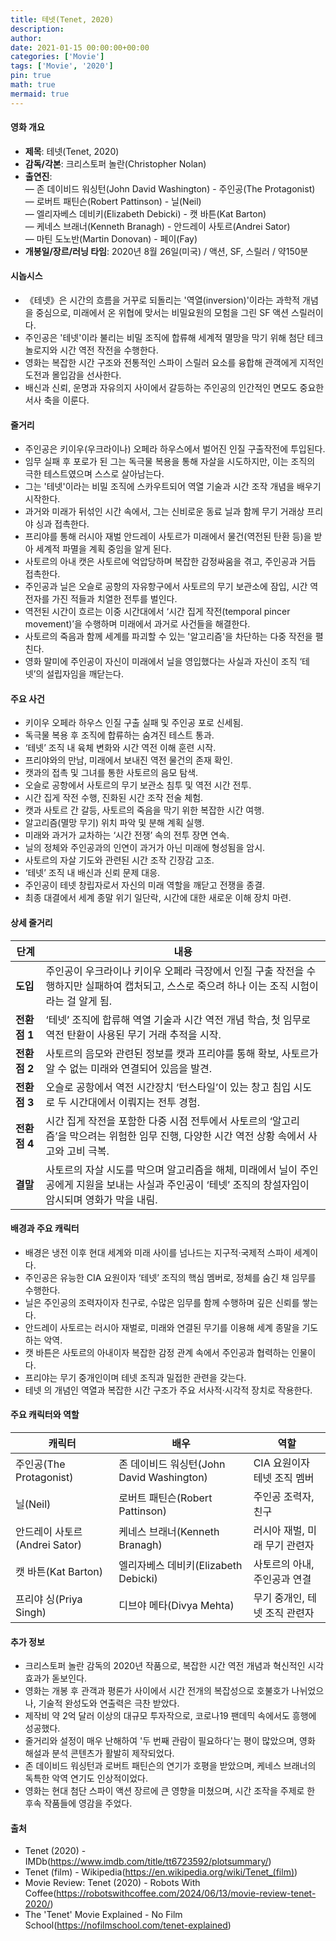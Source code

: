 ```yaml
---
title: 테넷(Tenet, 2020)
description: 
author: 
date: 2021-01-15 00:00:00+00:00
categories: ['Movie']
tags: ['Movie', '2020']
pin: true
math: true
mermaid: true
---
```

#### 영화 개요

- **제목**: 테넷(Tenet, 2020)  
- **감독/각본**: 크리스토퍼 놀란(Christopher Nolan)  
- **출연진**:  
  — 존 데이비드 워싱턴(John David Washington) - 주인공(The Protagonist)  
  — 로버트 패틴슨(Robert Pattinson) - 닐(Neil)  
  — 엘리자베스 데비키(Elizabeth Debicki) - 캣 바튼(Kat Barton)  
  — 케네스 브래너(Kenneth Branagh) - 안드레이 사토르(Andrei Sator)  
  — 마틴 도노반(Martin Donovan) - 페이(Fay)  
- **개봉일/장르/러닝 타임**: 2020년 8월 26일(미국) / 액션, SF, 스릴러 / 약150분  

#### 시놉시스

- 《테넷》은 시간의 흐름을 거꾸로 되돌리는 '역열(inversion)'이라는 과학적 개념을 중심으로, 미래에서 온 위협에 맞서는 비밀요원의 모험을 그린 SF 액션 스릴러이다.  
- 주인공은 '테넷'이라 불리는 비밀 조직에 합류해 세계적 멸망을 막기 위해 첨단 테크놀로지와 시간 역전 작전을 수행한다.  
- 영화는 복잡한 시간 구조와 전통적인 스파이 스릴러 요소를 융합해 관객에게 지적인 도전과 몰입감을 선사한다.  
- 배신과 신뢰, 운명과 자유의지 사이에서 갈등하는 주인공의 인간적인 면모도 중요한 서사 축을 이룬다.  

#### 줄거리

- 주인공은 키이우(우크라이나) 오페라 하우스에서 벌어진 인질 구출작전에 투입된다.  
- 임무 실패 후 포로가 된 그는 독극물 복용을 통해 자살을 시도하지만, 이는 조직의 극한 테스트였으며 스스로 살아남는다.  
- 그는 '테넷'이라는 비밀 조직에 스카우트되어 역열 기술과 시간 조작 개념을 배우기 시작한다.  
- 과거와 미래가 뒤섞인 시간 속에서, 그는 신비로운 동료 닐과 함께 무기 거래상 프리야 싱과 접촉한다.  
- 프리야를 통해 러시아 재벌 안드레이 사토르가 미래에서 물건(역전된 탄환 등)을 받아 세계적 파멸을 계획 중임을 알게 된다.  
- 사토르의 아내 캣은 사토르에 억압당하며 복잡한 감정싸움을 겪고, 주인공과 거듭 접촉한다.  
- 주인공과 닐은 오슬로 공항의 자유항구에서 사토르의 무기 보관소에 잠입, 시간 역전자를 가진 적들과 치열한 전투를 벌인다.  
- 역전된 시간이 흐르는 이중 시간대에서 ‘시간 집게 작전(temporal pincer movement)’을 수행하며 미래에서 과거로 사건들을 해결한다.  
- 사토르의 죽음과 함께 세계를 파괴할 수 있는 '알고리즘'을 차단하는 다중 작전을 펼친다.  
- 영화 말미에 주인공이 자신이 미래에서 닐을 영입했다는 사실과 자신이 조직 ‘테넷’의 설립자임을 깨닫는다.  

#### 주요 사건

- 키이우 오페라 하우스 인질 구출 실패 및 주인공 포로 신세됨.  
- 독극물 복용 후 조직에 합류하는 숨겨진 테스트 통과.  
- ‘테넷’ 조직 내 육체 변화와 시간 역전 이해 훈련 시작.  
- 프리야와의 만남, 미래에서 보내진 역전 물건의 존재 확인.  
- 캣과의 접촉 및 그녀를 통한 사토르의 음모 탐색.  
- 오슬로 공항에서 사토르의 무기 보관소 침투 및 역전 시간 전투.  
- 시간 집게 작전 수행, 진화된 시간 조작 전술 체험.  
- 캣과 사토르 간 갈등, 사토르의 죽음을 막기 위한 복잡한 시간 여행.  
- 알고리즘(멸망 무기) 위치 파악 및 분해 계획 실행.  
- 미래와 과거가 교차하는 ‘시간 전쟁’ 속의 전투 장면 연속.  
- 닐의 정체와 주인공과의 인연이 과거가 아닌 미래에 형성됨을 암시.  
- 사토르의 자살 기도와 관련된 시간 조작 긴장감 고조.  
- ‘테넷’ 조직 내 배신과 신뢰 문제 대응.  
- 주인공이 테넷 창립자로서 자신의 미래 역할을 깨닫고 전쟁을 종결.  
- 최종 대결에서 세계 종말 위기 일단락, 시간에 대한 새로운 이해 장치 마련.  

#### 상세 줄거리

| **단계**   | **내용**                                                                                                                                          |
|------------|---------------------------------------------------------------------------------------------------------------------------------------------------|
| **도입**   | 주인공이 우크라이나 키이우 오페라 극장에서 인질 구출 작전을 수행하지만 실패하여 캡처되고, 스스로 죽으려 하나 이는 조직 시험이라는 걸 알게 됨.                   |
| **전환점 1** | ‘테넷’ 조직에 합류해 역열 기술과 시간 역전 개념 학습, 첫 임무로 역전 탄환이 사용된 무기 거래 추적을 시작.                                                                 |
| **전환점 2** | 사토르의 음모와 관련된 정보를 캣과 프리야를 통해 확보, 사토르가 알 수 없는 미래와 연결되어 있음을 발견.                                                                 |
| **전환점 3** | 오슬로 공항에서 역전 시간장치 ‘턴스타일’이 있는 창고 침입 시도로 두 시간대에서 이뤄지는 전투 경험.                                                                        |
| **전환점 4** | 시간 집게 작전을 포함한 다중 시점 전투에서 사토르의 ‘알고리즘’을 막으려는 위험한 임무 진행, 다양한 시간 역전 상황 속에서 사고와 고비 극복.                                |
| **결말**   | 사토르의 자살 시도를 막으며 알고리즘을 해체, 미래에서 닐이 주인공에게 지원을 보내는 사실과 주인공이 ‘테넷’ 조직의 창설자임이 암시되며 영화가 막을 내림.                  |

#### 배경과 주요 캐릭터

- 배경은 냉전 이후 현대 세계와 미래 사이를 넘나드는 지구적·국제적 스파이 세계이다.  
- 주인공은 유능한 CIA 요원이자 ‘테넷’ 조직의 핵심 멤버로, 정체를 숨긴 채 임무를 수행한다.  
- 닐은 주인공의 조력자이자 친구로, 수많은 임무를 함께 수행하며 깊은 신뢰를 쌓는다.  
- 안드레이 사토르는 러시아 재벌로, 미래와 연결된 무기를 이용해 세계 종말을 기도하는 악역.  
- 캣 바튼은 사토르의 아내이자 복잡한 감정 관계 속에서 주인공과 협력하는 인물이다.  
- 프리야는 무기 중개인이며 테넷 조직과 밀접한 관련을 갖는다.  
- 테넷 의 개념인 역열과 복잡한 시간 구조가 주요 서사적·시각적 장치로 작용한다.  

#### 주요 캐릭터와 역할

| **캐릭터**          | **배우**               | **역할**                           |
|---------------------|------------------------|----------------------------------|
| 주인공(The Protagonist) | 존 데이비드 워싱턴(John David Washington) | CIA 요원이자 테넷 조직 멤버              |
| 닐(Neil)              | 로버트 패틴슨(Robert Pattinson)         | 주인공 조력자, 친구                  |
| 안드레이 사토르(Andrei Sator) | 케네스 브래너(Kenneth Branagh)           | 러시아 재벌, 미래 무기 관련자            |
| 캣 바튼(Kat Barton)       | 엘리자베스 데비키(Elizabeth Debicki)        | 사토르의 아내, 주인공과 연결           |
| 프리야 싱(Priya Singh)    | 디브야 메타(Divya Mehta)                  | 무기 중개인, 테넷 조직 관련자             |

#### 추가 정보

- 크리스토퍼 놀란 감독의 2020년 작품으로, 복잡한 시간 역전 개념과 혁신적인 시각효과가 돋보인다.  
- 영화는 개봉 후 관객과 평론가 사이에서 시간 전개의 복잡성으로 호불호가 나뉘었으나, 기술적 완성도와 연출력은 극찬 받았다.  
- 제작비 약 2억 달러 이상의 대규모 투자작으로, 코로나19 팬데믹 속에서도 흥행에 성공했다.  
- 줄거리와 설정이 매우 난해하여 '두 번째 관람이 필요하다'는 평이 많았으며, 영화 해설과 분석 콘텐츠가 활발히 제작되었다.  
- 존 데이비드 워싱턴과 로버트 패틴슨의 연기가 호평을 받았으며, 케네스 브래너의 독특한 악역 연기도 인상적이었다.  
- 영화는 현대 첨단 스파이 액션 장르에 큰 영향을 미쳤으며, 시간 조작을 주제로 한 후속 작품들에 영감을 주었다.  

#### 출처

- Tenet (2020) - IMDb(https://www.imdb.com/title/tt6723592/plotsummary/)  
- Tenet (film) - Wikipedia(https://en.wikipedia.org/wiki/Tenet_(film))  
- Movie Review: Tenet (2020) - Robots With Coffee(https://robotswithcoffee.com/2024/06/13/movie-review-tenet-2020/)  
- The 'Tenet' Movie Explained - No Film School(https://nofilmschool.com/tenet-explained)

